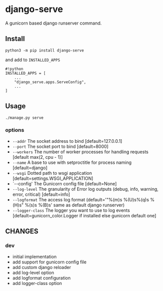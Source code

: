 # django-serve

A gunicorn based django runserver command.


## Install ##

`python3 -m pip install django-serve`

and add to `INSTALLED_APPS`

```
#!python
INSTALLED_APPS = [
    ...
    "django_serve.apps.ServeConfig",
    ...
]
```

## Usage ##

```!shell
./manage.py serve
```

### options

* `--addr` The socket address to bind [default=127.0.0.1]
* `--port` The socket port to bind [default=8000]
* `--workers` The number of worker processes for handling requests [default max(2, cpu - 1)]
* `--name` A base to use with setproctitle for process naming [default=django]
* `--wsgi` Dotted path to wsgi application [default=settings.WSGI_APPLICATION]
* `--config' The Gunicorn config file [default=None]
* `--log-level` The granularity of Error log outputs (debug, info, warning, error, critical) [default=info]
* `--logformat` The access log format (default='"%(m)s %(U)s%(q)s %(H)s" %(s)s %(B)s' same as default django runserver)
* `--logger-class` The logger you want to use to log events [default=gunicorn_color.Logger if installed else gunicorn default one]


## CHANGES ##


### dev

* initial implementation
* add support for gunicorn config file
* add custom django reloader
* add log-level option
* add logformat configuration
* add logger-class option
